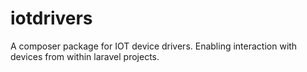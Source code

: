 # iotdrivers
A composer package for IOT device drivers. Enabling interaction with devices from within laravel projects.

